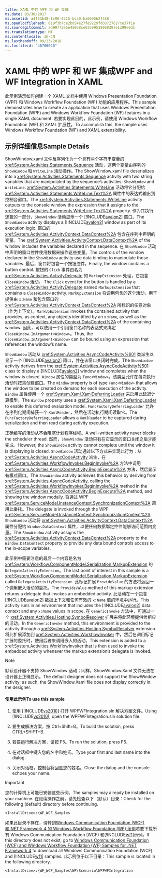 ```yaml
---
title: XAML 中的 WPF 和 WF 集成
ms.date: 03/30/2017
ms.assetid: a4f53b48-fc90-4315-bca0-ba009562f488
ms.openlocfilehash: 619f3b7ce2b854e27fe9229fd08727627ce37f1a
ms.sourcegitcommit: ad99773e5e45068ce03b99518008397e1299e0d1
ms.translationtype: MT
ms.contentlocale: zh-CN
ms.lasthandoff: 09/23/2018
ms.locfileid: "46706020"
---
```

# <a name="wpf-and-wf-integration-in-xaml"></a><span data-ttu-id="8625f-102">XAML 中的 WPF 和 WF 集成</span><span class="sxs-lookup"><span data-stu-id="8625f-102">WPF and WF Integration in XAML</span></span>
<span data-ttu-id="8625f-103">此示例演示如何创建一个 XAML 文档中使用 Windows Presentation Foundation (WPF) 和 Windows Workflow Foundation (WF) 功能的应用程序。</span><span class="sxs-lookup"><span data-stu-id="8625f-103">This sample demonstrates how to create an application that uses Windows Presentation Foundation (WPF) and Windows Workflow Foundation (WF) features in a single XAML document.</span></span> <span data-ttu-id="8625f-104">若要实现此目的，此示例，请使用 Windows Workflow Foundation (WF) 和 XAML 扩展性。</span><span class="sxs-lookup"><span data-stu-id="8625f-104">To accomplish this, the sample uses Windows Workflow Foundation (WF) and XAML extensibility.</span></span>  
  
## <a name="sample-details"></a><span data-ttu-id="8625f-105">示例详细信息</span><span class="sxs-lookup"><span data-stu-id="8625f-105">Sample Details</span></span>  
 <span data-ttu-id="8625f-106">ShowWindow.xaml 文件反序列化为一个具有两个字符串变量的 <xref:System.Activities.Statements.Sequence> 活动，这两个变量由序列的 `ShowWindow` 和 `WriteLine` 活动操作。</span><span class="sxs-lookup"><span data-stu-id="8625f-106">The ShowWindow.xaml file deserializes into a <xref:System.Activities.Statements.Sequence> activity with two string variables that are manipulated by the sequence’s activities: `ShowWindow` and `WriteLine`.</span></span> <span data-ttu-id="8625f-107"><xref:System.Activities.Statements.WriteLine> 活动将它分配给 <xref:System.Activities.Statements.WriteLine.Text%2A> 属性中的表达式输出到控制台窗口。</span><span class="sxs-lookup"><span data-stu-id="8625f-107">The <xref:System.Activities.Statements.WriteLine> activity outputs to the console window the expression that it assigns to the <xref:System.Activities.Statements.WriteLine.Text%2A> property.</span></span> <span data-ttu-id="8625f-108">作为其执行逻辑的一部分，`ShowWindow` 活动显示一个 [!INCLUDE[avalon2](../../../../includes/avalon2-md.md)] 窗口。</span><span class="sxs-lookup"><span data-stu-id="8625f-108">The `ShowWindow` activity displays a [!INCLUDE[avalon2](../../../../includes/avalon2-md.md)] window as part of its execution logic.</span></span> <span data-ttu-id="8625f-109">窗口的 <xref:System.Activities.ActivityContext.DataContext%2A> 包含在序列中声明的变量。</span><span class="sxs-lookup"><span data-stu-id="8625f-109">The <xref:System.Activities.ActivityContext.DataContext%2A> of the window includes the variables declared in the sequence.</span></span> <span data-ttu-id="8625f-110">在 `ShowWindow` 活动中声明的窗口控件使用数据来操作这些变量。</span><span class="sxs-lookup"><span data-stu-id="8625f-110">The controls of the window declared in the `ShowWindow` activity use data binding to manipulate those variables.</span></span> <span data-ttu-id="8625f-111">最后，窗口将包含一个按钮控件。</span><span class="sxs-lookup"><span data-stu-id="8625f-111">Finally, the window contains a button control.</span></span> <span data-ttu-id="8625f-112">按钮的 `Click` 事件由名为 <xref:System.Activities.ActivityDelegate> 的 `MarkupExtension` 处理，它包含 `CloseWindow` 活动。 </span><span class="sxs-lookup"><span data-stu-id="8625f-112">The `Click` event for the button is handled by a <xref:System.Activities.ActivityDelegate> named `MarkupExtension` that contains a `CloseWindow` activity.</span></span> <span data-ttu-id="8625f-113">`MarkUpExtension` 将调用包含的这个活动，用于提供由 `x:Name` 和包含窗口的 <xref:System.Activities.ActivityContext.DataContext%2A> 所标识的任意对象（作为上下文）。</span><span class="sxs-lookup"><span data-stu-id="8625f-113">`MarkUpExtension` invokes the contained activity that provides, as context, any objects identified by an `x:Name`, as well as the <xref:System.Activities.ActivityContext.DataContext%2A> of the containing window.</span></span> <span data-ttu-id="8625f-114">因此，可以使用一个引用窗口名称的表达式来绑定 `CloseWindow.InArgument<Window>`。</span><span class="sxs-lookup"><span data-stu-id="8625f-114">Thus, the `CloseWindow.InArgument<Window>` can be bound using an expression that references the window’s name.</span></span>  
  
 <span data-ttu-id="8625f-115">`ShowWindow` 活动从 <xref:System.Activities.AsyncCodeActivity%601> 类派生以显示一个 [!INCLUDE[avalon2](../../../../includes/avalon2-md.md)] 窗口，并在该窗口关闭时完成。</span><span class="sxs-lookup"><span data-stu-id="8625f-115">The `ShowWindow` activity derives from the <xref:System.Activities.AsyncCodeActivity%601> class to display a [!INCLUDE[avalon2](../../../../includes/avalon2-md.md)] window and completes when the window is closed.</span></span> <span data-ttu-id="8625f-116">`Window` 属性的类型为 `Func<Window>`，该类型允许在每次执行活动时按需创建窗口。</span><span class="sxs-lookup"><span data-stu-id="8625f-116">The `Window` property is of type `Func<Window>` that allows the window to be created on demand for each execution of the activity.</span></span> <span data-ttu-id="8625f-117">`Window` 属性使用一个 <xref:System.Xaml.XamlDeferringLoader> 来启用此延迟计算模型。</span><span class="sxs-lookup"><span data-stu-id="8625f-117">The `Window` property uses a <xref:System.Xaml.XamlDeferringLoader> to enable this deferred evaluation model.</span></span> <span data-ttu-id="8625f-118">`FuncFactoryDeferringLoader` 允许在序列化期间捕获一个 `XamlReader`，然后在活动执行期间读取它。</span><span class="sxs-lookup"><span data-stu-id="8625f-118">The `FuncFactoryDeferringLoader` allows a `XamlReader` to be captured during serialization and then read during activity execution.</span></span>  
  
 <span data-ttu-id="8625f-119">正确编写的活动从不会阻塞计划程序线程。</span><span class="sxs-lookup"><span data-stu-id="8625f-119">A well-written activity never blocks the scheduler thread.</span></span> <span data-ttu-id="8625f-120">然而，`ShowWindow` 活动只有在它显示的窗口关闭之后才能完成。</span><span class="sxs-lookup"><span data-stu-id="8625f-120">However, the `ShowWindow` activity cannot complete until the window it is displaying is closed.</span></span> <span data-ttu-id="8625f-121">`ShowWindow` 活动通过以下方式来实现此行为：从 <xref:System.Activities.AsyncCodeActivity> 派生，在 <xref:System.Activities.WorkflowInvoker.BeginInvoke%2A> 方法中调用 <xref:System.Activities.AsyncCodeActivity.BeginExecute%2A> 方法，然后显示有模式窗口。</span><span class="sxs-lookup"><span data-stu-id="8625f-121">The `ShowWindow` activity achieves this behavior by deriving from <xref:System.Activities.AsyncCodeActivity>, calling the <xref:System.Activities.WorkflowInvoker.BeginInvoke%2A> method in the <xref:System.Activities.AsyncCodeActivity.BeginExecute%2A> method, and showing the window modally.</span></span> <span data-ttu-id="8625f-122">将通过 WPF <xref:System.ServiceModel.InstanceContext.SynchronizationContext%2A> 调用此委托。</span><span class="sxs-lookup"><span data-stu-id="8625f-122">The delegate is invoked through the WPF <xref:System.ServiceModel.InstanceContext.SynchronizationContext%2A>.</span></span> <span data-ttu-id="8625f-123">`ShowWindow` 活动将 <xref:System.Activities.ActivityContext.DataContext%2A> 属性分配给 `Window.DataContext` 属性，以便任何数据绑定控件能够访问范围内变量。</span><span class="sxs-lookup"><span data-stu-id="8625f-123">The `ShowWindow` activity assigns the <xref:System.Activities.ActivityContext.DataContext%2A> property to the `Window.DataContext` property to provide any data bound controls access to the in-scope variables.</span></span>  
  
 <span data-ttu-id="8625f-124">此示例中需要注意的最后一个内容是名为 <xref:System.Workflow.ComponentModel.Serialization.MarkupExtension> 的 `DelegateActivityExtension`。</span><span class="sxs-lookup"><span data-stu-id="8625f-124">The last point of interest in this sample is a <xref:System.Workflow.ComponentModel.Serialization.MarkupExtension> called `DelegateActivityExtension`.</span></span> <span data-ttu-id="8625f-125">此标记扩展 `ProvideValue` 的方法将返回一个调用嵌入活动的委托。</span><span class="sxs-lookup"><span data-stu-id="8625f-125">The `ProvideValue` method of this markup extension returns a delegate that invokes an embedded activity.</span></span> <span data-ttu-id="8625f-126">此活动在一个包含 [!INCLUDE[avalon2](../../../../includes/avalon2-md.md)] 数据上下文和任何有效的 `x:Name` 值的环境中运行。</span><span class="sxs-lookup"><span data-stu-id="8625f-126">This activity runs in an environment that includes the [!INCLUDE[avalon2](../../../../includes/avalon2-md.md)] data context and any `x:Name` values in scope.</span></span> <span data-ttu-id="8625f-127">在 `GenericInvoke` 方法中，可通过一个 <xref:System.Activities.Hosting.SymbolResolver> 扩展来将此环境提供给相应的活动。</span><span class="sxs-lookup"><span data-stu-id="8625f-127">In the `GenericInvoke` method, this environment is provided to the activity through a <xref:System.Activities.Hosting.SymbolResolver> extension.</span></span> <span data-ttu-id="8625f-128">将此扩展添加到 <xref:System.Activities.WorkflowInvoker> 中，然后在调用标记扩展的委托时，使用后者来调用嵌入的活动。</span><span class="sxs-lookup"><span data-stu-id="8625f-128">This extension is added to a <xref:System.Activities.WorkflowInvoker> that is then used to invoke the embedded activity whenever the markup extension’s delegate is invoked.</span></span>  
  
> [!NOTE]
>  <span data-ttu-id="8625f-129">默认设计器不支持 ShowWindow 活动；同样，ShowWindow.Xaml 文件无法在设计器上正确显示。</span><span class="sxs-lookup"><span data-stu-id="8625f-129">The default designer does not support the ShowWindow activity; as such, the ShowWindow.Xaml file does not display correctly in the designer.</span></span>  
  
#### <a name="to-use-this-sample"></a><span data-ttu-id="8625f-130">使用此示例</span><span class="sxs-lookup"><span data-stu-id="8625f-130">To use this sample</span></span>  
  
1.  <span data-ttu-id="8625f-131">使用 [!INCLUDE[vs2010](../../../../includes/vs2010-md.md)] 打开 WPFWFIntegration.sln 解决方案文件。</span><span class="sxs-lookup"><span data-stu-id="8625f-131">Using [!INCLUDE[vs2010](../../../../includes/vs2010-md.md)], open the WPFWFIntegration.sln solution file.</span></span>  
  
2.  <span data-ttu-id="8625f-132">要生成解决方案，按 Ctrl+Shift+B。</span><span class="sxs-lookup"><span data-stu-id="8625f-132">To build the solution, press CTRL+SHIFT+B.</span></span>  
  
3.  <span data-ttu-id="8625f-133">若要运行解决方案，请按 F5。</span><span class="sxs-lookup"><span data-stu-id="8625f-133">To run the solution, press F5.</span></span>  
  
4.  <span data-ttu-id="8625f-134">在对话框中键入您的名字和姓氏。</span><span class="sxs-lookup"><span data-stu-id="8625f-134">Type your first and last name into the dialog.</span></span>  
  
5.  <span data-ttu-id="8625f-135">关闭对话框，控制台将回显您的姓名。</span><span class="sxs-lookup"><span data-stu-id="8625f-135">Close the dialog and the console echoes your name.</span></span>  
  
> [!IMPORTANT]
>  <span data-ttu-id="8625f-136">您的计算机上可能已安装这些示例。</span><span class="sxs-lookup"><span data-stu-id="8625f-136">The samples may already be installed on your machine.</span></span> <span data-ttu-id="8625f-137">在继续操作之前，请先检查以下（默认）目录：</span><span class="sxs-lookup"><span data-stu-id="8625f-137">Check for the following (default) directory before continuing.</span></span>  
>   
>  `<InstallDrive>:\WF_WCF_Samples`  
>   
>  <span data-ttu-id="8625f-138">如果此目录不存在，请转到[Windows Communication Foundation (WCF) 和.NET Framework 4 的 Windows Workflow Foundation (WF) 示例](https://go.microsoft.com/fwlink/?LinkId=150780)若要下载所有 Windows Communication Foundation (WCF) 和[!INCLUDE[wf1](../../../../includes/wf1-md.md)]示例。</span><span class="sxs-lookup"><span data-stu-id="8625f-138">If this directory does not exist, go to [Windows Communication Foundation (WCF) and Windows Workflow Foundation (WF) Samples for .NET Framework 4](https://go.microsoft.com/fwlink/?LinkId=150780) to download all Windows Communication Foundation (WCF) and [!INCLUDE[wf1](../../../../includes/wf1-md.md)] samples.</span></span> <span data-ttu-id="8625f-139">此示例位于以下目录：</span><span class="sxs-lookup"><span data-stu-id="8625f-139">This sample is located in the following directory.</span></span>  
>   
>  `<InstallDrive>:\WF_WCF_Samples\WF\Scenario\WPFWFIntegration`
